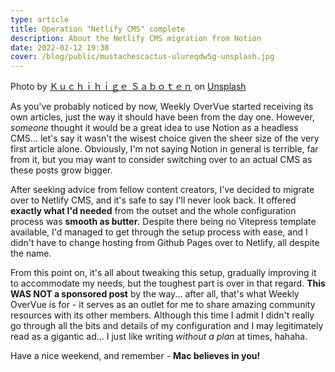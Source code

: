 ```yaml
---
type: article
title: Operation "Netlify CMS" complete
description: About the Netlify CMS migration from Notion
date: 2022-02-12 19:38
cover: /blog/public/mustachescactus-ulureqdw5g-unsplash.jpg
---
```

Photo by [Ｋｕｃｈｉｈｉｇｅ Ｓａｂｏｔｅｎ](https://unsplash.com/@mustachescactus?utm_source=unsplash&utm_medium=referral&utm_content=creditCopyText) on [Unsplash](https://unsplash.com/s/photos/megaphone?utm_source=unsplash&utm_medium=referral&utm_content=creditCopyText)

As you've probably noticed by now, Weekly OverVue started receiving its own articles, just the way it should have been from the day one. However, *someone* thought it would be a great idea to use Notion as a headless CMS... let's say it wasn't the wisest choice given the sheer size of the very first article alone. Obviously, I'm not saying Notion in general is terrible, far from it, but you may want to consider switching over to an actual CMS as these posts grow bigger.

After seeking advice from fellow content creators, I've decided to migrate over to Netlify CMS, and it's safe to say I'll never look back. It offered **exactly what I'd needed** from the outset and the whole configuration process was **smooth as butter**. Despite there being no Vitepress template available, I'd managed to get through the setup process with ease, and I didn't have to change hosting from Github Pages over to Netlify, all despite the name.

From this point on, it's all about tweaking this setup, gradually improving it to accommodate my needs, but the toughest part is over in that regard. **This WAS NOT a sponsored post** by the way... after all, that's what Weekly OverVue is for - it serves as an outlet for me to share amazing community resources with its other members. Although this time I admit I didn't really go through all the bits and details of my configuration and I may legitimately read as a gigantic ad... I just like writing *without a plan* at times, hahaha.

Have a nice weekend, and remember - **Mac believes in you!**